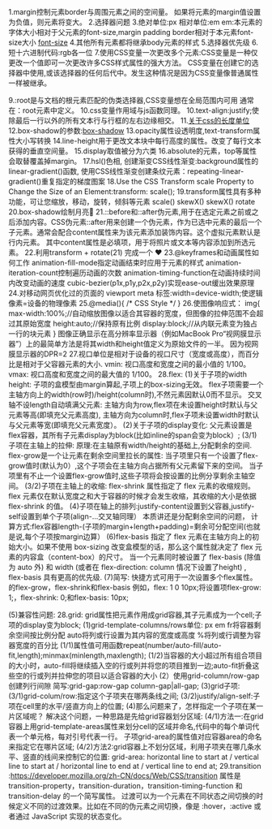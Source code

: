 1.margin控制元素border与周围元素之间的空间量。
如果将元素的margin值设置为负值，则元素将变大。
2.选择器问题
3.绝对单位:px
相对单位:em
em:本元素的字体大小相对于父元素的font-size,margin padding border相对于本元素font-size大小
<a href="https://developer.mozilla.org/zh-CN/docs/Web/CSS/font-size">font-size</a>
4.其他所有元素都将继承body元素的样式
5.选择器优先级
6.短十六进制代码:rgb各一位
7.使用CSS变量一次更改多个元素:CSS变量是一种仅更改一个值即可一次更改许多CSS样式属性的强大方法。
CSS变量在创建它的选择器中使用,或该选择器的任何后代中。发生这种情况是因为CSS变量像普通属性一样被继承。

9.:root是与文档的根元素匹配的伪类选择器,CSS变量想在全局范围内可用 通常在：root元素中定义。
10.css变量作用域与js函数同理。
10.text-align:justify;使除最后一行以外的所有文本行与行框的左右边缘相交。
11.<a href="https://developer.mozilla.org/zh-CN/docs/Web/CSS/length">关于css的长度单位</a>
12.box-shadow的参数:<a href="https://developer.mozilla.org/zh-CN/docs/Web/CSS/box-shadow">box-shadow</a>
13.opacity属性设透明度,text-transform属性大小写转换
14.line-height用于更改文本块中每行高度的属性。改变了每行文本获得的垂直空间量。
15.display取值被分为六类
16.absolute的元素，top等属性会取替覆盖掉margin。
17.hsl()色相,
创建渐变CSS线性渐变:background属性的linear-gradient()函数,
使用CSS线性渐变创建条纹元素：repeating-linear-gradient()重复指定的梯度图案
18.Use the CSS Transform scale Property to Change the Size of an Element:transform: scale();
19.transform属性具有多种功能，可让您缩放，移动，旋转，倾斜等元素 scale() skewX() skewX() rotate
20.box-shadow绘制月亮🌛
21.::before和::after伪元素,用于在选定元素之前或之后添加内容。CSS伪元素::after用来创建一个伪元素，作为已选中元素的最后一个子元素。通常会配合content属性来为该元素添加装饰内容。这个虚拟元素默认是行内元素。
其中content属性是必填项，用于将照片或文本等内容添加到所选元素。
22.利用transform + rotate(21) 完成一个 ❤
23.@keyframes和动画属性如何工作
animation-fill-mode指定动画结束时应用于元素的样式
animation-iteration-count控制遍历动画的次数
animation-timing-function在动画持续时间内改变动画的速度
cubic-bezier(p1x,p1y,p2x,p2y)实现ease-out缓出效果原理
24.对移动网页优化过的页面的 viewport meta 标签:width=device-width;使逻辑像素=设备的物理像素
25.@media(){ /* CSS Style */ }
26.使图像响应式：
img{
max-width:100%;//自动缩放图像以适合其容器的宽度，但图像的拉伸范围不会超过其原始宽度
height:auto;//保持原有比例
display:block;//从内联元素变为独占一行的块元素
}
图像正确显示在高分辨率显示器（例如MacBook Pro“视网膜显示器”）上的最简单方法是将其width和height值定义为原始文件的一半。
因为视网膜显示器的DPR=2
27.视口单位是相对于设备的视口尺寸（宽度或高度），而百分比是相对于父容器元素的大小.
vmin: 视口高度和宽度之间的最小值的 1/100。
vmax: 视口高度和宽度之间的最大值的 1/100。
28.flex:
(1)关于子项的width height:
子项的盒模型由margin算起,子项上的box-sizing无效。
flex子项需要一个主轴方向上的width(row时)/height(column时),不然元素因默认0而不显示。
交叉轴不设length自动填满父元素:
主轴方向为row,flex项在未设置height时默认与父元素等高(即填充父元素高度),
主轴方向为column时,flex子项未设置width时默认与父元素等宽(即填充父元素宽度）。
(2)关于子项的display变化:
父元素设置是flex容器，其所有子元素display为block(比如inline的span会变为block）;
(3/1)子项在主轴上的拉伸:
原理:在主轴原有width/height的基础上,分配剩余的空间.
flex-grow是一个让元素在剩余空间里拉长的属性:
当子项里只有一个设置了flex-grow值时(默认为0）,这个子项会在主轴方向占据所有父元素留下来的空间。
当子项里有不止一个设置flex-grow值时,这些子项将会按设置的比例分享剩余主轴空间。
(3/2)子项在主轴上的收缩:
flex-shrink 属性指定了 flex 元素的收缩规则。flex 元素仅在默认宽度之和大于容器的时候才会发生收缩，其收缩的大小是依据 flex-shrink 的值。
(4)子项在轴上的排列:justify-content设置到父容器,justify-self设置到单个子项(align-...交叉轴同理）
本质讲还是分配剩余空间的问题，
计算方式:flex容器length-(子项的margin+length+padding)=剩余可分配空间(也就是说,每个子项按margin边算）
(6)flex-basis 指定了 flex 元素在主轴方向上的初始大小。如果不使用  box-sizing 改变盒模型的话，那么这个属性就决定了 flex 元素的内容盒（content-box）的尺寸。
当一个元素同时被设置了 flex-basis (除值为 auto 外) 和 width (或者在 flex-direction: column 情况下设置了height) , flex-basis 具有更高的优先级.
(7)简写:
快捷方式可用于一次设置多个flex属性。的flex-grow，flex-shrink和flex-basis
例如，flex: 1 0 10px;将设置项flex-grow: 1;，flex-shrink: 0;和flex-basis: 10px;

(5)兼容性问题:
28.grid:
grid属性把元素作用成grid容器,其子元素成为一个cell;子项的display变为block;
(1)grid-template-columns/rows单位:
px em
fr将容器剩余空间按比例分配
auto将列或行设置为其内容的宽度或高度
%将列或行调整为容器宽度的百分比
(1/1)属性值可用函数repeat(number/auto-fill/auto-fit,length);minmax(minlength,maxlength);
(1/2)当容器的大小超过所有组合项目的大小时，auto-fill将继续插入空的行或列并将您的项目推到一边;auto-fit折叠这些空的行或列并拉伸您的项目以适合容器的大小
(2）使用grid-column/row-gap创建列行间隙
简写:grid-gap:row-gap column-gap|all-gap;
(3)grid子项:
(3/1)grid-colum/row:指定这个子项夹在哪两条线之间;
(3/2)justify/align-self:子项在cell里的水平/竖直方向上的位置;
(4)那么问题来了，怎样指定一个子项在某一片区域呢？
解决这个问题，一种思路是先给grid容器划分区域:
(4/1)方法一:在grid容器上用grid-template-areas属性来划分cell的区域并命名,代码中的每个单词代表一个单元格，每对引号代表一行。
子项grid-area的属性值对应容器area的命名来指定它在哪片区域;
(4/2)方法2:grid容器上不划分区域，利用子项夹在哪几条水平、竖直的线间来控制它的位置:
grid-area: horizontal line to start at / vertical line to start at / horizontal line to end at / vertical line to end at;
29.transition :https://developer.mozilla.org/zh-CN/docs/Web/CSS/transition
属性是 transition-property，transition-duration，transition-timing-function 和 transition-delay 的一个简写属性。
过渡可以为一个元素在不同状态之间切换的时候定义不同的过渡效果。比如在不同的伪元素之间切换，像是 :hover，:active 或者通过 JavaScript 实现的状态变化。